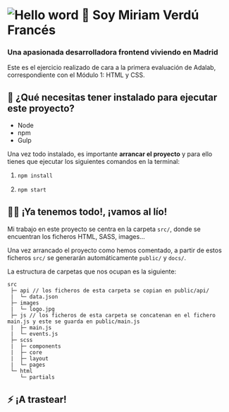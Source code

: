 # ![Hello word](./public/assets/images/hello-world.jpg) 👋 Soy Miriam Verdú Francés

### Una apasionada desarrolladora frontend viviendo en Madrid

Este es el ejercicio realizado de cara a la primera evaluación de Adalab, correspondiente con el Módulo 1: HTML y CSS.

## 📄 ¿Qué necesitas tener instalado para ejecutar este proyecto?

- Node
- npm
- Gulp

Una vez todo instalado, es importante **arrancar el proyecto** y para ello tienes que ejecutar los siguientes comandos en la terminal:

1. ```bash
   npm install
   ```
2. ```bash
   npm start
   ```

## 👨‍💻 ¡Ya tenemos todo!, ¡vamos al lío!

Mi trabajo en este proyecto se centra en la carpeta `src/`, donde se encuentran los ficheros HTML, SASS, images...

Una vez arrancado el proyecto como hemos comentado, a partir de estos ficheros `src/` se generarán automáticamente `public/` y `docs/`.

La estructura de carpetas que nos ocupan es la siguiente:

```
src
 ├─ api // los ficheros de esta carpeta se copian en public/api/
 |  └─ data.json
 ├─ images
 |  └─ logo.jpg
 ├─ js // los ficheros de esta carpeta se concatenan en el fichero main.js y este se guarda en public/main.js
 |  ├─ main.js
 |  └─ events.js
 ├─ scss
 |  ├─ components
 |  ├─ core
 |  ├─ layout
 |  └─ pages
 └─ html
    └─ partials
```

## ⚡ ¡A trastear!
